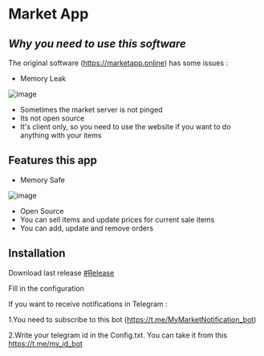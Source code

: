 # Market App
## _Why you need to use this software_

The original software (https://marketapp.online) has some issues :

- Memory Leak

![image](https://user-images.githubusercontent.com/88516266/188512186-3d6c97d3-b8f9-465d-8b65-38468399f703.png)

- Sometimes the market server is not pinged
- Its not open source
- It's client only, so you need to use the website if you want to do anything with your items 

## Features this app

- Memory Safe

![image](https://user-images.githubusercontent.com/88516266/188512279-fd658904-6f01-4898-99f1-fed3756c80a4.png)

- Open Source
- You can sell items and update prices for current sale items
- You can add, update and remove orders

## Installation

Download last release [#Release](https://github.com/Glubin-yep/MarketBot/releases)

Fill in the configuration

If you want to receive notifications in Telegram :

1.You need to subscribe to this bot (https://t.me/MyMarketNotification_bot)

2.Write your telegram id in the Config.txt. You can take it from this https://t.me/my_id_bot

